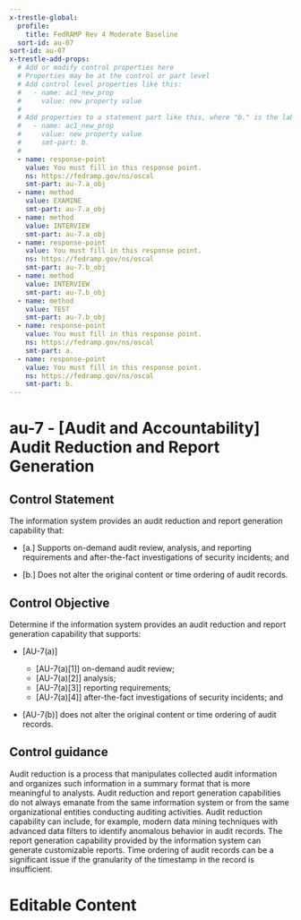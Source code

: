 ```yaml
---
x-trestle-global:
  profile:
    title: FedRAMP Rev 4 Moderate Baseline
  sort-id: au-07
sort-id: au-07
x-trestle-add-props:
  # Add or modify control properties here
  # Properties may be at the control or part level
  # Add control level properties like this:
  #   - name: ac1_new_prop
  #     value: new property value
  #
  # Add properties to a statement part like this, where "b." is the label of the target statement part
  #   - name: ac1_new_prop
  #     value: new property value
  #     smt-part: b.
  #
  - name: response-point
    value: You must fill in this response point.
    ns: https://fedramp.gov/ns/oscal
    smt-part: au-7.a_obj
  - name: method
    value: EXAMINE
    smt-part: au-7.a_obj
  - name: method
    value: INTERVIEW
    smt-part: au-7.a_obj
  - name: response-point
    value: You must fill in this response point.
    ns: https://fedramp.gov/ns/oscal
    smt-part: au-7.b_obj
  - name: method
    value: INTERVIEW
    smt-part: au-7.b_obj
  - name: method
    value: TEST
    smt-part: au-7.b_obj
  - name: response-point
    value: You must fill in this response point.
    ns: https://fedramp.gov/ns/oscal
    smt-part: a.
  - name: response-point
    value: You must fill in this response point.
    ns: https://fedramp.gov/ns/oscal
    smt-part: b.
---
```


# au-7 - \[Audit and Accountability\] Audit Reduction and Report Generation

## Control Statement

The information system provides an audit reduction and report generation capability that:

- \[a.\] Supports on-demand audit review, analysis, and reporting requirements and after-the-fact investigations of security incidents; and

- \[b.\] Does not alter the original content or time ordering of audit records.

## Control Objective

Determine if the information system provides an audit reduction and report generation capability that supports:

- \[AU-7(a)\]

  - \[AU-7(a)[1]\] on-demand audit review;
  - \[AU-7(a)[2]\] analysis;
  - \[AU-7(a)[3]\] reporting requirements;
  - \[AU-7(a)[4]\] after-the-fact investigations of security incidents; and

- \[AU-7(b)\] does not alter the original content or time ordering of audit records.

## Control guidance

Audit reduction is a process that manipulates collected audit information and organizes such information in a summary format that is more meaningful to analysts. Audit reduction and report generation capabilities do not always emanate from the same information system or from the same organizational entities conducting auditing activities. Audit reduction capability can include, for example, modern data mining techniques with advanced data filters to identify anomalous behavior in audit records. The report generation capability provided by the information system can generate customizable reports. Time ordering of audit records can be a significant issue if the granularity of the timestamp in the record is insufficient.

# Editable Content

<!-- Make additions and edits below -->
<!-- The above represents the contents of the control as received by the profile, prior to additions. -->
<!-- If the profile makes additions to the control, they will appear below. -->
<!-- The above markdown may not be edited but you may edit the content below, and/or introduce new additions to be made by the profile. -->
<!-- If there is a yaml header at the top, parameter values may be edited. Use --set-parameters to incorporate the changes during assembly. -->
<!-- The content here will then replace what is in the profile for this control, after running profile-assemble. -->
<!-- The added parts in the profile for this control are below.  You may edit them and/or add new ones. -->
<!-- Each addition must have a heading either of the form ## Control my_addition_name -->
<!-- or ## Part a. (where the a. refers to one of the control statement labels.) -->
<!-- "## Control" parts are new parts added after the statement part. -->
<!-- "## Part" parts are new parts added into the top-level statement part with that label. -->
<!-- Subparts may be added with nested hash levels of the form ### My Subpart Name -->
<!-- underneath the parent ## Control or ## Part being added -->
<!-- See https://oscal-compass.github.io/compliance-trestle/tutorials/ssp_profile_catalog_authoring/ssp_profile_catalog_authoring for guidance. -->
